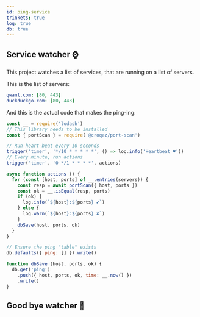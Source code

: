 ```yaml
---
id: ping-service
trinkets: true
log: true
db: true
---
```


## Service watcher ⌚️

This project watches a list of services, that are running on a list of servers.

This is the list of servers:

```yaml // const servers =
qwant.com: [80, 443]
duckduckgo.com: [80, 443]
```

And this is the actual code that makes the ping-ing:

```js
const __ = require('lodash')
// This library needs to be installed
const { portScan } = require('@croqaz/port-scan')

// Run heart-beat every 10 seconds
trigger('timer', '*/10 * * * * *', () => log.info('Heartbeat ♥️'))
// Every minute, run actions
trigger('timer', '0 */1 * * * *', actions)

async function actions () {
  for (const [host, ports] of __.entries(servers)) {
    const resp = await portScan({ host, ports })
    const ok = __.isEqual(resp, ports)
    if (ok) {
      log.info(`${host}:${ports} ✔︎`)
    } else {
      log.warn(`${host}:${ports} ✘`)
    }
    dbSave(host, ports, ok)
  }
}

// Ensure the ping "table" exists
db.defaults({ ping: [] }).write()

function dbSave (host, ports, ok) {
  db.get('ping')
    .push({ host, ports, ok, time: __.now() })
    .write()
}
```

## Good bye watcher 🛌
